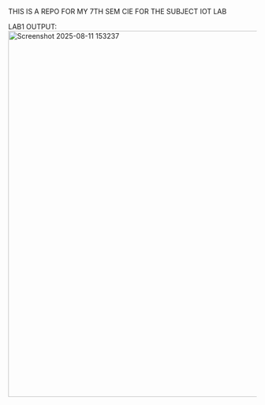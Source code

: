 THIS IS A REPO FOR MY 7TH SEM CIE FOR THE SUBJECT IOT LAB




LAB1 OUTPUT:
<img width="1599" height="742" alt="Screenshot 2025-08-11 153237" src="https://github.com/user-attachments/assets/253e2d87-e4a7-4856-80df-a087006a9561" />
